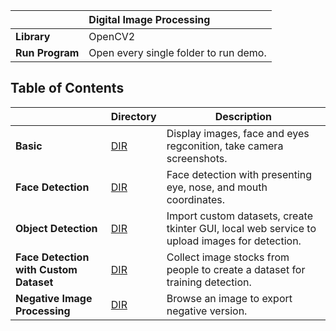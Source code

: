 ||Digital Image Processing|
| :---------------- | :--------|
| **Library**    |OpenCV2|
| **Run Program**    |Open every single folder to run demo.|

<h2>Table of Contents</h2>

||Directory|Description|
| :---------------- | :--------|---|
| **Basic**    |[DIR](https://github.com/kaytervn/Digital-Image-Processing-Practice/tree/main/co_ban)|Display images, face and eyes regconition, take camera screenshots.|
|**Face Detection**|[DIR](https://github.com/kaytervn/Digital-Image-Processing-Practice/tree/main/dnn_face_detect)|Face detection with presenting eye, nose, and mouth coordinates.|
|**Object Detection**|[DIR](https://github.com/kaytervn/Digital-Image-Processing-Practice/tree/main/dnn_object_detect)|Import custom datasets, create tkinter GUI, local web service to upload images for detection.|
|**Face Detection with Custom Dataset**|[DIR](https://github.com/kaytervn/Digital-Image-Processing-Practice/tree/main/nhan_dang_khuon_mat_onnx)|Collect image stocks from people to create a dataset for training detection.|
|**Negative Image Processing**|[DIR](https://github.com/kaytervn/Digital-Image-Processing-Practice/tree/main/xu_ly_anh_am_ban)|Browse an image to export negative version.|